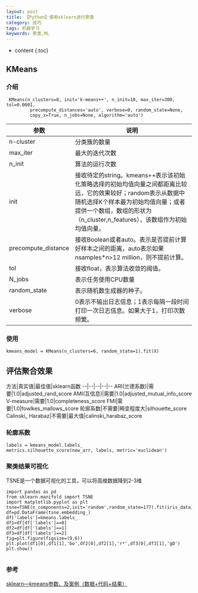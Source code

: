 ```yaml
---
layout: post
title: 【Python】使用sklearn进行聚类
category: 技巧
tags: 机器学习
keywords: 聚类,ML
---
```

* content
{:toc}


## KMeans


### 介绍
```
 KMeans(n_clusters=8, init='k-means++', n_init=10, max_iter=300, tol=0.0001,   
         precompute_distances='auto', verbose=0, random_state=None,  
         copy_x=True, n_jobs=None, algorithm='auto')
```
参数|说明
--|--
n-cluster|分类簇的数量
max_iter|最大的迭代次数
n_init|算法的运行次数
init|接收待定的string。kmeans++表示该初始化策略选择的初始均值向量之间都距离比较远，它的效果较好；random表示从数据中随机选择K个样本最为初始均值向量；或者提供一个数组，数组的形状为（n_cluster,n_features），该数组作为初始均值向量。
precompute_distance|接收Boolean或者auto。表示是否提前计算好样本之间的距离，auto表示如果nsamples*n>12 million，则不提前计算。
tol|接收float，表示算法收敛的阈值。
N_jobs|表示任务使用CPU数量
random_state|表示随机数生成器的种子。
verbose|0表示不输出日志信息；1表示每隔一段时间打印一次日志信息。如果大于1，打印次数频繁。
### 使用


```
kmeans_model = KMeans(n_clusters=6, random_state=1).fit(X)
```


## 评估聚合效果


方法|真实值|最佳值|sklearn函数
--|--|--|--|--
ARI(兰德系数)|需要|1.0|adjusted_rand_score
AMI(互信息)|需要|1.0|adjusted_mutual_info_score
V-measure|需要|1.0|completeness_score
FMI|需要|1.0|fowlkes_mallows_score
轮廓系数|不需要|畸变程度大|silhouette_score
Calinski_ Harabaz|不需要|最大值|calinski_harabaz_score

### 轮廓系数
```
labels = kmeans_model.labels_
metrics.silhouette_score(new_arr, labels, metric='euclidean')
```

### 聚类结果可视化

TSNE是一个数据可视化的工具，可以将高维数据降到2-3维
```
import pandas as pd
from sklearn.manifold import TSNE
import matplotlib.pyplot as plt
tsne=TSNE(n_components=2,init='random',random_state=177).fit(iris_data)
df=pd.DataFrame(tsne.embedding_)
df['labels']=kmeans.labels_
df1=df[df['labels']==0]
df2=df[df['labels']==1]
df3=df[df['labels']==2]
fig=plt.figure(figsize=(9,6))
plt.plot(df1[0],df1[1],'bo',df2[0],df2[1],'r*',df3[0],df3[1],'gD')
plt.show()


```

### 参考

[sklearn—kmeans参数、及案例（数据+代码+结果）](https://blog.csdn.net/Monk_donot_know/article/details/86681938)